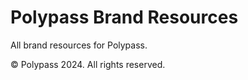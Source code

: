 # Polypass Brand Resources

All brand resources for Polypass.

© Polypass 2024. All rights reserved.
